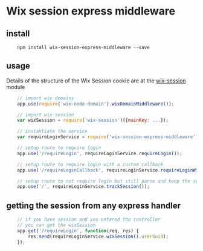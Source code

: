 # Wix session express middleware

## install
```
    npm install wix-session-express-middleware --save
```

## usage

Details of the structure of the Wix Session cookie are at the [wix-session](../wix-session) module

```javascript
    // import wix domains
    app.use(require('wix-node-domain').wixDomainMiddleware());

    // import wix session
    var wixSession = require('wix-session')({mainKey: ...});

    // instantiate the service
    var requireLoginService = require('wix-session-express-middleware')(wixSession);

    // setup route to require login
    app.use('/requireLogin', requireLoginService.requireLogin());

    // setup route to require login with a custom callback
    app.use('/requireLoginCallback', requireLoginService.requireLoginWithCallback(invalidSessionHandler));

    // setup route to not require login but still parse and keep the session object
    app.use('/', requireLoginService.trackSession());

```

## getting the session from any express handler
```javascript
    // if you have session and you entered the controller
    // you can get the wixSession 
    app.get('/requireLogin', function(req, res) {
        res.send(requireLoginService.wixSession().userGuid);
    });
```




